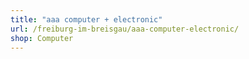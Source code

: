```yaml
---
title: "aaa computer + electronic"
url: /freiburg-im-breisgau/aaa-computer-electronic/
shop: Computer
---
```


